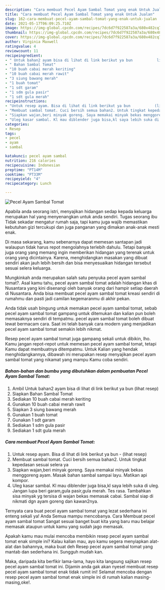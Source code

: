 ```yaml
---
description: "Cara membuat Pecel Ayam Sambal Tomat yang enak Untuk Jualan"
title: "Cara membuat Pecel Ayam Sambal Tomat yang enak Untuk Jualan"
slug: 162-cara-membuat-pecel-ayam-sambal-tomat-yang-enak-untuk-jualan
date: 2021-05-17T06:09:25.710Z
image: https://img-global.cpcdn.com/recipes/7dc6d7f922587a3a/680x482cq70/pecel-ayam-sambal-tomat-foto-resep-utama.jpg
thumbnail: https://img-global.cpcdn.com/recipes/7dc6d7f922587a3a/680x482cq70/pecel-ayam-sambal-tomat-foto-resep-utama.jpg
cover: https://img-global.cpcdn.com/recipes/7dc6d7f922587a3a/680x482cq70/pecel-ayam-sambal-tomat-foto-resep-utama.jpg
author: Virginia Maxwell
ratingvalue: 4
reviewcount: 11
recipeingredient:
- " Untuk bahan2 ayam bisa di lihat di link berikut ya bun           lihat resep"
- " Bahan Sambal Tomat"
- "10 buah cabai merah keriting"
- "10 buah cabai merah rawit"
- "3 siung bawang merah"
- "1 buah tomat"
- "1 sdt garam"
- "1 sdm gula pasir"
- "1 sdt gula merah"
recipeinstructions:
- "Untuk resep ayam. Bisa di lihat di link berikut ya bun           (lihat resep)"
- "Membuat sambal tomat. Cuci bersih semua bahan2. Untuk tingkat kepedasan sesuai selera ya"
- "Siapkan wajan,beri minyak goreng. Saya memakai minyak bekas menggoreng ayam. Masak bahan sambal sampai layu. Matikan api kompor."
- "Uleg kasar sambal. Kl mau diblender juga bisa,kl saya lebih suka di uleg. Jangan lupa beri garam,gula pasir,gula merah. Tes rasa. Tambahkan sisa minyak yg tersisa di wajan bekas memasak cabai. Sambal siap di nikmati dgn ayam goreng dan kawan2nya."
categories:
- Resep
tags:
- pecel
- ayam
- sambal

katakunci: pecel ayam sambal 
nutrition: 216 calories
recipecuisine: Indonesian
preptime: "PT14M"
cooktime: "PT33M"
recipeyield: "4"
recipecategory: Lunch

---
```



![Pecel Ayam Sambal Tomat](https://img-global.cpcdn.com/recipes/7dc6d7f922587a3a/680x482cq70/pecel-ayam-sambal-tomat-foto-resep-utama.jpg)

Apabila anda seorang istri, menyajikan hidangan sedap kepada keluarga merupakan hal yang menyenangkan untuk anda sendiri. Tugas seorang ibu Tidak sekadar mengatur rumah saja, tapi kamu juga wajib memastikan kebutuhan gizi tercukupi dan juga panganan yang dimakan anak-anak mesti enak.

Di masa  sekarang, kamu sebenarnya dapat memesan santapan jadi walaupun tidak harus repot mengolahnya terlebih dahulu. Tetapi banyak juga orang yang memang ingin memberikan hidangan yang terenak untuk orang yang dicintainya. Karena, menghidangkan masakan yang dibuat sendiri akan jauh lebih bersih dan bisa menyesuaikan hidangan tersebut sesuai selera keluarga. 



Mungkinkah anda merupakan salah satu penyuka pecel ayam sambal tomat?. Asal kamu tahu, pecel ayam sambal tomat adalah hidangan khas di Nusantara yang kini disenangi oleh banyak orang dari hampir setiap daerah di Nusantara. Anda bisa membuat pecel ayam sambal tomat kreasi sendiri di rumahmu dan pasti jadi camilan kegemaranmu di akhir pekan.

Anda tidak usah bingung untuk memakan pecel ayam sambal tomat, sebab pecel ayam sambal tomat gampang untuk ditemukan dan kalian pun boleh memasaknya sendiri di tempatmu. pecel ayam sambal tomat boleh dibuat lewat bermacam cara. Saat ini telah banyak cara modern yang menjadikan pecel ayam sambal tomat semakin lebih nikmat.

Resep pecel ayam sambal tomat juga gampang sekali untuk dibikin, lho. Kamu jangan repot-repot untuk memesan pecel ayam sambal tomat, tetapi Kamu dapat membuatnya ditempatmu. Untuk Kalian yang hendak menghidangkannya, dibawah ini merupakan resep menyajikan pecel ayam sambal tomat yang nikamat yang mampu Kamu coba sendiri.

<!--inarticleads1-->

##### Bahan-bahan dan bumbu yang dibutuhkan dalam pembuatan Pecel Ayam Sambal Tomat:

1. Ambil  Untuk bahan2 ayam bisa di lihat di link berikut ya bun           (lihat resep)
1. Siapkan  Bahan Sambal Tomat
1. Sediakan 10 buah cabai merah keriting
1. Gunakan 10 buah cabai merah rawit
1. Siapkan 3 siung bawang merah
1. Gunakan 1 buah tomat
1. Gunakan 1 sdt garam
1. Sediakan 1 sdm gula pasir
1. Sediakan 1 sdt gula merah




<!--inarticleads2-->

##### Cara membuat Pecel Ayam Sambal Tomat:

1. Untuk resep ayam. Bisa di lihat di link berikut ya bun -           (lihat resep)
1. Membuat sambal tomat. Cuci bersih semua bahan2. Untuk tingkat kepedasan sesuai selera ya
1. Siapkan wajan,beri minyak goreng. Saya memakai minyak bekas menggoreng ayam. Masak bahan sambal sampai layu. Matikan api kompor.
1. Uleg kasar sambal. Kl mau diblender juga bisa,kl saya lebih suka di uleg. Jangan lupa beri garam,gula pasir,gula merah. Tes rasa. Tambahkan sisa minyak yg tersisa di wajan bekas memasak cabai. Sambal siap di nikmati dgn ayam goreng dan kawan2nya.




Ternyata cara buat pecel ayam sambal tomat yang lezat sederhana ini enteng sekali ya! Anda Semua mampu mencobanya. Cara Membuat pecel ayam sambal tomat Sangat sesuai banget buat kita yang baru mau belajar memasak ataupun untuk kamu yang sudah jago memasak.

Apakah kamu mau mulai mencoba membikin resep pecel ayam sambal tomat enak simple ini? Kalau kalian mau, ayo kamu segera menyiapkan alat-alat dan bahannya, maka buat deh Resep pecel ayam sambal tomat yang mantab dan sederhana ini. Sungguh mudah kan. 

Maka, daripada kita berfikir lama-lama, hayo kita langsung sajikan resep pecel ayam sambal tomat ini. Dijamin anda gak akan nyesel membuat resep pecel ayam sambal tomat enak tidak rumit ini! Selamat mencoba dengan resep pecel ayam sambal tomat enak simple ini di rumah kalian masing-masing,oke!.

